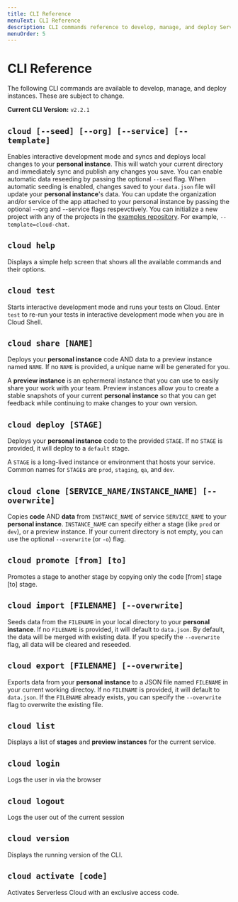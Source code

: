 ```yaml
---
title: CLI Reference
menuText: CLI Reference
description: CLI commands reference to develop, manage, and deploy Serverless Cloud applications.
menuOrder: 5
---
```


# CLI Reference

The following CLI commands are available to develop, manage, and deploy instances. These are subject to change.

**Current CLI Version:** `v2.2.1`

## `cloud [--seed] [--org] [--service] [--template]`

Enables interactive development mode and syncs and deploys local changes to your **personal instance**. This will watch your current directory and immediately sync and publish any changes you save. You can enable automatic data reseeding by passing the optional `--seed` flag. When automatic seeding is enabled, changes saved to your `data.json` file will update your **personal instance**'s data. You can update the organization and/or service of the app attached to your personal instance by passing the optional --org and --service flags respevctively. You can initialize a new project with any of the projects in the [examples repository](https://github.com/serverless/cloud/tree/main/examples). For example, `--template=cloud-chat`.

## `cloud help`

Displays a simple help screen that shows all the available commands and their options.

## `cloud test`

Starts interactive development mode and runs your tests on Cloud. Enter `test` to re-run your tests in interactive development mode when you are in Cloud Shell.

## `cloud share [NAME]`

Deploys your **personal instance** code AND data to a preview instance named `NAME`. If no `NAME` is provided, a unique name will be generated for you.

A **preview instance** is an ephermeral instance that you can use to easily share your work with your team. Preview instances allow you to create a stable snapshots of your current **personal instance** so that you can get feedback while continuing to make changes to your own version.

## `cloud deploy [STAGE]`

Deploys your **personal instance** code to the provided `STAGE`. If no `STAGE` is provided, it will deploy to a `default` stage.

A `STAGE` is a long-lived instance or environment that hosts your service. Common names for `STAGE`s are `prod`, `staging`, `qa`, and `dev`.

## `cloud clone [SERVICE_NAME/INSTANCE_NAME] [--overwrite]`

Copies **code** AND **data** from `INSTANCE_NAME` of service `SERVICE_NAME` to your **personal instance**. `INSTANCE_NAME` can specify either a stage (like `prod` or `dev`), or a preview instance. If your current directory is not empty, you can use the optional `--overwrite` (or `-o`) flag.

## `cloud promote [from] [to]`

Promotes a stage to another stage by copying only the code [from] stage [to] stage.

## `cloud import [FILENAME] [--overwrite] `

Seeds data from the `FILENAME` in your local directory to your **personal instance**. If no `FILENAME` is provided, it will default to `data.json`. By default, the data will be merged with existing data. If you specify the `--overwrite` flag, all data will be cleared and reseeded.

## `cloud export [FILENAME] [--overwrite] `

Exports data from your **personal instance** to a JSON file named `FILENAME` in your current working directoy. If no `FILENAME` is provided, it will default to `data.json`. If the `FILENAME` already exists, you can specify the `--overwrite` flag to overwrite the existing file.

## `cloud list`

Displays a list of **stages** and **preview instances** for the current service.

## `cloud login`

Logs the user in via the browser

## `cloud logout`

Logs the user out of the current session

## `cloud version`

Displays the running version of the CLI.

## `cloud activate [code]`

Activates Serverless Cloud with an exclusive access code.
